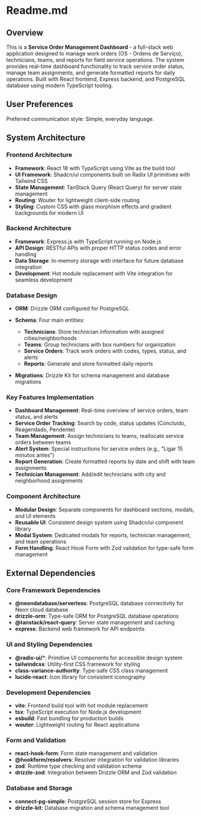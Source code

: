 # Readme.md

## Overview

This is a **Service Order Management Dashboard** - a full-stack web application designed to manage work orders (OS - Ordens de Serviço), technicians, teams, and reports for field service operations. The system provides real-time dashboard functionality to track service order status, manage team assignments, and generate formatted reports for daily operations. Built with React frontend, Express backend, and PostgreSQL database using modern TypeScript tooling.

## User Preferences

Preferred communication style: Simple, everyday language.

## System Architecture

### Frontend Architecture

* **Framework**: React 18 with TypeScript using Vite as the build tool
* **UI Framework**: Shadcn/ui components built on Radix UI primitives with Tailwind CSS
* **State Management**: TanStack Query (React Query) for server state management
* **Routing**: Wouter for lightweight client-side routing
* **Styling**: Custom CSS with glass morphism effects and gradient backgrounds for modern UI

### Backend Architecture

* **Framework**: Express.js with TypeScript running on Node.js
* **API Design**: RESTful APIs with proper HTTP status codes and error handling
* **Data Storage**: In-memory storage with interface for future database integration
* **Development**: Hot module replacement with Vite integration for seamless development

### Database Design

* **ORM**: Drizzle ORM configured for PostgreSQL
* **Schema**: Four main entities:

  * **Technicians**: Store technician information with assigned cities/neighborhoods
  * **Teams**: Group technicians with box numbers for organization
  * **Service Orders**: Track work orders with codes, types, status, and alerts
  * **Reports**: Generate and store formatted daily reports

* **Migrations**: Drizzle Kit for schema management and database migrations

### Key Features Implementation

* **Dashboard Management**: Real-time overview of service orders, team status, and alerts
* **Service Order Tracking**: Search by code, status updates (Concluído, Reagendado, Pendente)
* **Team Management**: Assign technicians to teams, reallocate service orders between teams
* **Alert System**: Special instructions for service orders (e.g., "Ligar 15 minutos antes")
* **Report Generation**: Create formatted reports by date and shift with team assignments
* **Technician Management**: Add/edit technicians with city and neighborhood assignments

### Component Architecture

* **Modular Design**: Separate components for dashboard sections, modals, and UI elements
* **Reusable UI**: Consistent design system using Shadcn/ui component library
* **Modal System**: Dedicated modals for reports, technician management, and team operations
* **Form Handling**: React Hook Form with Zod validation for type-safe form management

## External Dependencies

### Core Framework Dependencies

* **@neondatabase/serverless**: PostgreSQL database connectivity for Neon cloud database
* **drizzle-orm**: Type-safe ORM for PostgreSQL database operations
* **@tanstack/react-query**: Server state management and caching
* **express**: Backend web framework for API endpoints

### UI and Styling Dependencies

* **@radix-ui/**\*: Primitive UI components for accessible design system
* **tailwindcss**: Utility-first CSS framework for styling
* **class-variance-authority**: Type-safe CSS class management
* **lucide-react**: Icon library for consistent iconography

### Development Dependencies

* **vite**: Frontend build tool with hot module replacement
* **tsx**: TypeScript execution for Node.js development
* **esbuild**: Fast bundling for production builds
* **wouter**: Lightweight routing for React applications

### Form and Validation

* **react-hook-form**: Form state management and validation
* **@hookform/resolvers**: Resolver integration for validation libraries
* **zod**: Runtime type checking and validation schema
* **drizzle-zod**: Integration between Drizzle ORM and Zod validation

### Database and Storage

* **connect-pg-simple**: PostgreSQL session store for Express
* **drizzle-kit**: Database migration and schema management tool
